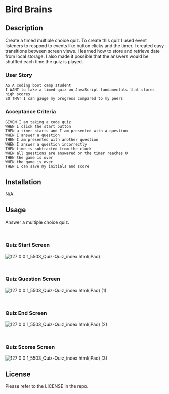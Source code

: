 # Bird Brains

## Description

Create a timed multiple choice quiz. To create this quiz I used event listeners to respond to events like button clicks and the timer. I created easy transitions between screen views. I learned how to store and retrieve date from local storage. I also made it possible that the answers would be shuffled each time the quiz is played.  

### User Story

```
AS A coding boot camp student
I WANT to take a timed quiz on JavaScript fundamentals that stores high scores
SO THAT I can gauge my progress compared to my peers
```

### Acceptance Criteria

```
GIVEN I am taking a code quiz
WHEN I click the start button
THEN a timer starts and I am presented with a question
WHEN I answer a question
THEN I am presented with another question
WHEN I answer a question incorrectly
THEN time is subtracted from the clock
WHEN all questions are answered or the timer reaches 0
THEN the game is over
WHEN the game is over
THEN I can save my initials and score

```


## Installation

N/A

## Usage

Answer a multiple choice quiz.


<br />

### Quiz Start Screen
![127 0 0 1_5503_Quiz-Quiz_index html(iPad)](https://github.com/ThalVal/Quiz-Quiz/assets/125854665/4376be4c-6b22-4c3b-82b1-5c3f0f30526d)

<br />

### Quiz Question Screen
![127 0 0 1_5503_Quiz-Quiz_index html(iPad) (1)](https://github.com/ThalVal/Quiz-Quiz/assets/125854665/1d5074ee-2399-4d10-b75f-3700c37bcb66)

<br />

### Quiz End Screen
![127 0 0 1_5503_Quiz-Quiz_index html(iPad) (2)](https://github.com/ThalVal/Quiz-Quiz/assets/125854665/f1d91345-eaae-49bf-a373-9bb49dce0331)

<br />

### Quiz Scores Screen
![127 0 0 1_5503_Quiz-Quiz_index html(iPad) (3)](https://github.com/ThalVal/Quiz-Quiz/assets/125854665/7bbab3d7-e946-4785-a150-42202f249e45)
<br />


## License

Please refer to the LICENSE in the repo.
